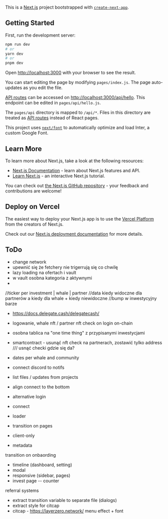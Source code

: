 This is a [Next.js](https://nextjs.org/) project bootstrapped with [`create-next-app`](https://github.com/vercel/next.js/tree/canary/packages/create-next-app).

## Getting Started

First, run the development server:

```bash
npm run dev
# or
yarn dev
# or
pnpm dev
```

Open [http://localhost:3000](http://localhost:3000) with your browser to see the result.

You can start editing the page by modifying `pages/index.js`. The page auto-updates as you edit the file.

[API routes](https://nextjs.org/docs/api-routes/introduction) can be accessed on [http://localhost:3000/api/hello](http://localhost:3000/api/hello). This endpoint can be edited in `pages/api/hello.js`.

The `pages/api` directory is mapped to `/api/*`. Files in this directory are treated as [API routes](https://nextjs.org/docs/api-routes/introduction) instead of React pages.

This project uses [`next/font`](https://nextjs.org/docs/basic-features/font-optimization) to automatically optimize and load Inter, a custom Google Font.

## Learn More

To learn more about Next.js, take a look at the following resources:

- [Next.js Documentation](https://nextjs.org/docs) - learn about Next.js features and API.
- [Learn Next.js](https://nextjs.org/learn) - an interactive Next.js tutorial.

You can check out [the Next.js GitHub repository](https://github.com/vercel/next.js/) - your feedback and contributions are welcome!

## Deploy on Vercel

The easiest way to deploy your Next.js app is to use the [Vercel Platform](https://vercel.com/new?utm_medium=default-template&filter=next.js&utm_source=create-next-app&utm_campaign=create-next-app-readme) from the creators of Next.js.

Check out our [Next.js deployment documentation](https://nextjs.org/docs/deployment) for more details.


## ToDo

- change network
- upewnić się że fetchery nie trigerrują się co chwilę
- lazy loading na ofertach i vault
- w vault osobna kategoria z aktywnymi 
- 

//ticker per investment | whale | partner
//data kiedy widoczne dla partnerów a kiedy dla whale + kiedy niewidoczne
//bump w inwestycyjny barze

- https://docs.delegate.cash/delegatecash/
- logowanie, whale nft / partner nft check on login on-chain
- osobna tablica na "one time thing" z przypisanymi inwestycjami
- smartcontract - usunąć nft check na partnerach, zostawić tylko address /// usnąć checki gdzie się da?
- dates per whale and community


- connect discord to notifs
- list files / updates from projects
- align connect to the bottom
- alternative login
- connect
- loader
- transition on pages
- client-only
- metadata

transition on onbaording


- timeline (dashboard, setting)
- modal
- responsive (sidebar, pages)
- invest page
  -- counter


referral systems

- extract transition variable to separate file (dialogs)
- extract style for citcap
- citcap - https://layerzero.network/ menu effect + font
